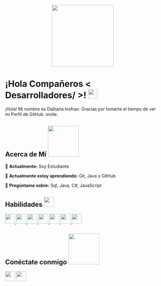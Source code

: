 <p align="center">
    <img width="200" src="https://i.pinimg.com/736x/16/83/09/1683093aba090c09e2662991d28e0b81.jpg">
</p>

<h1> ¡Hola Compañeros < Desarrolladores/ >! <img src = "https://raw.githubusercontent.com/MartinHeinz/MartinHeinz/master/wave.gif" width = 30px> </h1>
<p align='center'>
</p>


<div size='20px'> ¡Hola! Mi nombre es Daihana Insfran. Gracias por tomarte el tiempo de ver mi Perfil de GitHub :smile: 
</div>

<h2> Acerca de Mí <img src = "https://media0.giphy.com/media/v1.Y2lkPTc5MGI3NjExM3FzemY3d2I3NGt6dGI0bmEzZzU2Ym84ZWNkM3YzeHBtdGpzc24yciZlcD12MV9pbnRlcm5hbF9naWZfYnlfaWQmY3Q9Zw/2ClcggySEuhLa/giphy.gif" width = 100px></h2>

🔭 **Actualmente:** Soy Estudiante

🌱 **Actualmente estoy aprendiendo:** Git, Java y GitHub


💬 **Pregúntame sobre:** Sql, Java, C#, JavaScript


<h2> Habilidades <img src = "https://media2.giphy.com/media/QssGEmpkyEOhBCb7e1/giphy.gif?cid=ecf05e47a0n3gi1bfqntqmob8g9aid1oyj2wr3ds3mg700bl&rid=giphy.gif" width = 32px> </h2>
<a href= https://github.com/Aditya664?tab=repositories&q=&type=&language=python&sort= > <img width ='32px' src ='https://raw.githubusercontent.com/rahulbanerjee26/githubAboutMeGenerator/main/icons/python.svg'> </a>
<a href= https://github.com/Aditya664?tab=repositories&q=&type=&language=javascript&sort= > <img width ='32px' src ='https://raw.githubusercontent.com/rahulbanerjee26/githubAboutMeGenerator/main/icons/javascript.svg'> </a>
<a href= https://github.com/Aditya664?tab=repositories&q=&type=&language=c&sort= > <img width ='32px' src ='https://raw.githubusercontent.com/rahulbanerjee26/githubAboutMeGenerator/main/icons/c.svg'> </a>
<a href= https://github.com/Aditya664?tab=repositories&q=&type=&language=cpp&sort= > <img width ='32px' src ='https://raw.githubusercontent.com/rahulbanerjee26/githubAboutMeGenerator/main/icons/cpp.svg'> </a>
<a href= https://github.com/Aditya664?tab=repositories&q=&type=&language=css&sort= > <img width ='32px' src ='https://raw.githubusercontent.com/rahulbanerjee26/githubAboutMeGenerator/main/icons/css.svg'> </a>
<a href= https://github.com/Aditya664?tab=repositories&q=&type=&language=html&sort= > <img width ='32px' src ='https://raw.githubusercontent.com/rahulbanerjee26/githubAboutMeGenerator/main/icons/html.svg'> </a>
<a href= https://github.com/Aditya664?tab=repositories&q=&type=&language=csharp&sort= > <img width ='32px' src ='https://raw.githubusercontent.com/rahulbanerjee26/githubAboutMeGenerator/main/icons/csharp.svg'> </a>

<h2> Conéctate conmigo <img src='https://raw.githubusercontent.com/ShahriarShafin/ShahriarShafin/main/Assets/handshake.gif' width="100px"> </h2>
<a href = 'https://www.linkedin.com/in/daihana-insfran?utm_source=share&utm_campaign=share_via&utm_content=profile&utm_medium=android_app'> <img width = '32px' align= 'center' src="https://raw.githubusercontent.com/rahulbanerjee26/githubAboutMeGenerator/main/icons/linked-in-alt.svg"/></a> 
<a href = 'mailto:dahianainsfran19@gmail.com'> <img width = '32px' align= 'center' src="https://img.icons8.com/color/48/000000/gmail.png"/></a> 


<br>
<br>
  <br>
  

<br>
